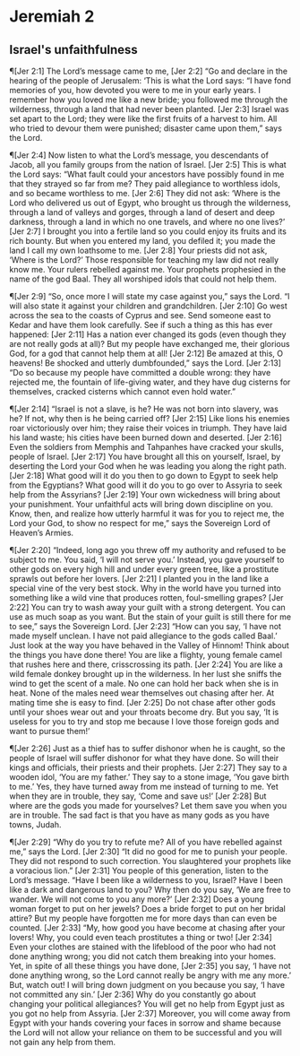 # Jeremiah 2

## Israel's unfaithfulness
¶[Jer 2:1] The Lord’s message came to me,
[Jer 2:2] “Go and declare in the hearing of the people of Jerusalem: ‘This is what the Lord says: “I have fond memories of you, how devoted you were to me in your early years. I remember how you loved me like a new bride; you followed me through the wilderness, through a land that had never been planted.
[Jer 2:3] Israel was set apart to the Lord; they were like the first fruits of a harvest to him. All who tried to devour them were punished; disaster came upon them,” says the Lord.

¶[Jer 2:4] Now listen to what the Lord’s message, you descendants of Jacob, all you family groups from the nation of Israel.
[Jer 2:5] This is what the Lord says: “What fault could your ancestors have possibly found in me that they strayed so far from me? They paid allegiance to worthless idols, and so became worthless to me.
[Jer 2:6] They did not ask: ‘Where is the Lord who delivered us out of Egypt, who brought us through the wilderness, through a land of valleys and gorges, through a land of desert and deep darkness, through a land in which no one travels, and where no one lives?’
[Jer 2:7] I brought you into a fertile land so you could enjoy its fruits and its rich bounty. But when you entered my land, you defiled it; you made the land I call my own loathsome to me.
[Jer 2:8] Your priests did not ask, ‘Where is the Lord?’ Those responsible for teaching my law did not really know me. Your rulers rebelled against me. Your prophets prophesied in the name of the god Baal. They all worshiped idols that could not help them.

¶[Jer 2:9] “So, once more I will state my case against you,” says the Lord. “I will also state it against your children and grandchildren.
[Jer 2:10] Go west across the sea to the coasts of Cyprus and see. Send someone east to Kedar and have them look carefully. See if such a thing as this has ever happened:
[Jer 2:11] Has a nation ever changed its gods (even though they are not really gods at all)? But my people have exchanged me, their glorious God, for a god that cannot help them at all!
[Jer 2:12] Be amazed at this, O heavens! Be shocked and utterly dumbfounded,” says the Lord.
[Jer 2:13] “Do so because my people have committed a double wrong: they have rejected me, the fountain of life-giving water, and they have dug cisterns for themselves, cracked cisterns which cannot even hold water.”

¶[Jer 2:14] “Israel is not a slave, is he? He was not born into slavery, was he? If not, why then is he being carried off?
[Jer 2:15] Like lions his enemies roar victoriously over him; they raise their voices in triumph. They have laid his land waste; his cities have been burned down and deserted.
[Jer 2:16] Even the soldiers from Memphis and Tahpanhes have cracked your skulls, people of Israel.
[Jer 2:17] You have brought all this on yourself, Israel, by deserting the Lord your God when he was leading you along the right path.
[Jer 2:18] What good will it do you then to go down to Egypt to seek help from the Egyptians? What good will it do you to go over to Assyria to seek help from the Assyrians?
[Jer 2:19] Your own wickedness will bring about your punishment. Your unfaithful acts will bring down discipline on you. Know, then, and realize how utterly harmful it was for you to reject me, the Lord your God, to show no respect for me,” says the Sovereign Lord of Heaven’s Armies.

¶[Jer 2:20] “Indeed, long ago you threw off my authority and refused to be subject to me. You said, ‘I will not serve you.’ Instead, you gave yourself to other gods on every high hill and under every green tree, like a prostitute sprawls out before her lovers.
[Jer 2:21] I planted you in the land like a special vine of the very best stock. Why in the world have you turned into something like a wild vine that produces rotten, foul-smelling grapes?
[Jer 2:22] You can try to wash away your guilt with a strong detergent. You can use as much soap as you want. But the stain of your guilt is still there for me to see,” says the Sovereign Lord.
[Jer 2:23] “How can you say, ‘I have not made myself unclean. I have not paid allegiance to the gods called Baal.’ Just look at the way you have behaved in the Valley of Hinnom! Think about the things you have done there! You are like a flighty, young female camel that rushes here and there, crisscrossing its path.
[Jer 2:24] You are like a wild female donkey brought up in the wilderness. In her lust she sniffs the wind to get the scent of a male. No one can hold her back when she is in heat. None of the males need wear themselves out chasing after her. At mating time she is easy to find.
[Jer 2:25] Do not chase after other gods until your shoes wear out and your throats become dry. But you say, ‘It is useless for you to try and stop me because I love those foreign gods and want to pursue them!’

¶[Jer 2:26] Just as a thief has to suffer dishonor when he is caught, so the people of Israel will suffer dishonor for what they have done. So will their kings and officials, their priests and their prophets.
[Jer 2:27] They say to a wooden idol, ‘You are my father.’ They say to a stone image, ‘You gave birth to me.’ Yes, they have turned away from me instead of turning to me. Yet when they are in trouble, they say, ‘Come and save us!’
[Jer 2:28] But where are the gods you made for yourselves? Let them save you when you are in trouble. The sad fact is that you have as many gods as you have towns, Judah.

¶[Jer 2:29] “Why do you try to refute me? All of you have rebelled against me,” says the Lord.
[Jer 2:30] “It did no good for me to punish your people. They did not respond to such correction. You slaughtered your prophets like a voracious lion.”
[Jer 2:31] You people of this generation, listen to the Lord’s message. “Have I been like a wilderness to you, Israel? Have I been like a dark and dangerous land to you? Why then do you say, ‘We are free to wander. We will not come to you any more?’
[Jer 2:32] Does a young woman forget to put on her jewels? Does a bride forget to put on her bridal attire? But my people have forgotten me for more days than can even be counted.
[Jer 2:33] “My, how good you have become at chasing after your lovers! Why, you could even teach prostitutes a thing or two!
[Jer 2:34] Even your clothes are stained with the lifeblood of the poor who had not done anything wrong; you did not catch them breaking into your homes. Yet, in spite of all these things you have done,
[Jer 2:35] you say, ‘I have not done anything wrong, so the Lord cannot really be angry with me any more.’ But, watch out! I will bring down judgment on you because you say, ‘I have not committed any sin.’
[Jer 2:36] Why do you constantly go about changing your political allegiances? You will get no help from Egypt just as you got no help from Assyria.
[Jer 2:37] Moreover, you will come away from Egypt with your hands covering your faces in sorrow and shame because the Lord will not allow your reliance on them to be successful and you will not gain any help from them.
